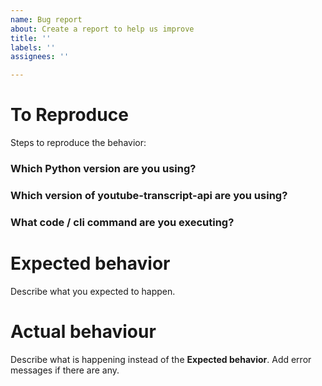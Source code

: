 ```yaml
---
name: Bug report
about: Create a report to help us improve
title: ''
labels: ''
assignees: ''

---
```


# To Reproduce
Steps to reproduce the behavior:

### Which Python version are you using?

### Which version of youtube-transcript-api are you using?

### What code / cli command are you executing?

# Expected behavior
Describe what you expected to happen.

# Actual behaviour
Describe what is happening instead of the **Expected behavior**. Add error messages if there are any.
